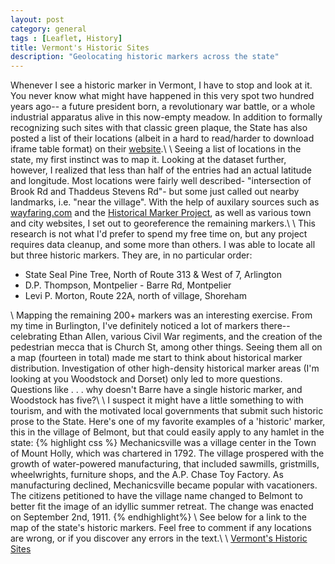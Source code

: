 ```yaml
---
layout: post
category: general
tags : [Leaflet, History]
title: Vermont's Historic Sites
description: "Geolocating historic markers across the state"
---
```

Whenever I see a historic marker in Vermont, I have to stop and look at it. You never know what might have happened in this very spot two hundred years ago-- a future president born, a revolutionary war battle, or a whole industrial apparatus alive in this now-empty meadow. In addition to formally recognizing such sites with that classic green plaque, the State has also posted a list of their locations (albeit in a hard to read/harder to download iframe table format) on their [website](http://historicsites.vermont.gov/roadside_markers/list).\\
\\
Seeing a list of locations in the state, my first instinct was to map it. Looking at the dataset further, however, I realized that less than half of the entries had an actual latitude and longitude. Most locations were fairly well described- "intersection of Brook Rd and Thaddeus Stevens Rd"- but some just called out nearby landmarks, i.e. "near the village". With the help of auxilary sources such as [wayfaring.com](http://www.waymarking.com/cat/details.aspx?f=1&guid=9cd074cf-33c7-4e49-8c79-0cde5f9c39a6&st=2) and the [Historical Marker Project](http://www.historicalmarkerproject.com), as well as various town and city websites, I set out to georeference the remaining markers.\\
\\
This research is not what I'd prefer to spend my free time on, but any project requires data cleanup, and some more than others. I was able to locate all but three historic markers. They are, in no particular order:
- State Seal Pine Tree, North of Route 313 & West of 7, Arlington
- D.P. Thompson, Montpelier - Barre Rd, Montpelier
- Levi P. Morton, Route 22A, north of village, Shoreham

\\
Mapping the remaining 200+ markers was an interesting exercise. From my time in Burlington, I've definitely noticed a lot of markers there-- celebrating Ethan Allen, various Civil War regiments, and the creation of the pedestrian mecca that is Church St, among other things. Seeing them all on a map (fourteen in total) made me start to think about historical marker distribution. Investigation of other high-density historical marker areas (I'm looking at you Woodstock and Dorset) only led to more questions. Questions like . . . why doesn't Barre have a single historic marker, and Woodstock has five?\\
\\
I suspect it might have a little something to with tourism, and with the motivated local governments that submit such historic prose to the State. Here's one of my favorite examples of a 'historic' marker, this in the village of Belmont, but that could easily apply to any hamlet in the state:
{% highlight css %}
Mechanicsville was a village center in the Town of Mount Holly, which was chartered
in 1792. The village prospered with the growth of water-powered manufacturing, that
included sawmills, gristmills, wheelwrights, furniture shops, and the A.P. Chase
Toy Factory. As manufacturing declined, Mechanicsville became popular with
vacationers. The citizens petitioned to have the village name changed to Belmont to
better fit the image of an idyllic summer retreat. The change was enacted on
September 2nd, 1911.
{% endhighlight%}
\\
See below for a link to the map of the state's historic markers. Feel free to comment if any locations are wrong, or if you discover any errors in the text.\\
\\
[Vermont's Historic Sites](/projects/vermont-historic-sites)
